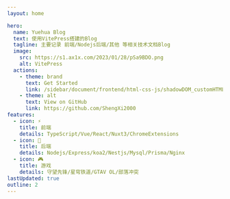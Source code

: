 ```yaml
---
layout: home

hero:
  name: Yuehua Blog
  text: 使用VitePress搭建的Blog
  tagline: 主要记录 前端/Nodejs后端/其他 等相关技术文档Blog
  image:
    src: https://s1.ax1x.com/2023/01/28/pSa9BDO.png
    alt: VitePress
  actions:
    - theme: brand
      text: Get Started
      link: /sidebar/document/frontend/html-css-js/shadowDOM_customHTML
    - theme: alt
      text: View on GitHub
      link: https://github.com/ShengXi2000
features:
  - icon: ⚡
    title: 前端
    details: TypeScript/Vue/React/Nuxt3/ChromeExtensions
  - icon: 🖖
    title: 后端
    details: Nodejs/Express/koa2/Nestjs/Mysql/Prisma/Nginx
  - icon: 🎮
    title: 游戏
    details: 守望先锋/星穹铁道/GTAV OL/部落冲突
lastUpdated: true
outline: 2
---
```



<style>
  /* 
    background #C147E9
    border #DA6DFF
    color #ffffff
  */
:root {
  /* 主页配色 */
  --vp-home-hero-name-color: transparent !important;
  --vp-home-hero-name-background: -webkit-linear-gradient(120deg, #C147E9, #DA6DFF)!important;
  --vp-home-hero-image-background-image: linear-gradient( -45deg, #9b59b6 50%, #9b59b6 50% )!important;
  --vp-home-hero-image-filter: blur(80px)!important;

  /* 主页按钮配色 */
  --vp-button-brand-bg:#C147E9 !important;
  --vp-button-brand-border:#DA6DFF !important;
  --vp-button-brand-hover-bg:#AF25DC;
  --vp-button-brand-hover-border:#DA6DFF !important;
  --vp-button-brand-active-border:#DA6DFF !important;

  /* 网站主题配色 */
  /* 网站文本颜色 */
  --vp-c-brand:#DA6DFF !important;
  --vp-c-brand-dark:#DA6DFF !important;
  --vp-c-brand-light:#DA6DFF !important;
  /* 网站文本颜色 */
  --vp-v-text-2:#DA6DFF !important;

}
/* 主页右边列表active颜色 */
a.outline-link.active {
  color:#DA6DFF !important;
}
</style>
